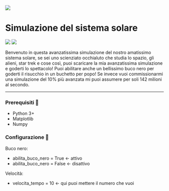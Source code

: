 <img src="https://i.imgur.com/vbr5aDY.png">

# Simulazione del sistema solare

![](https://img.shields.io/badge/Support-Linux-lightgrey) ![](https://img.shields.io/badge/Python->3.0-green)

Benvenuto in questa avanzatissima simulazione del nostro amatissimo sistema solare, se sei uno scienziato occhialuto che studia lo spazio, gli alieni, star trek e cose così, puoi scaricare la mia avanzatissima simulazione e goderti lo spettacolo! Puoi abilitare anche un bellissimo buco nero per goderti il risucchio in un buchetto per popo!
Se invece vuoi commissionarmi una simulazione del 10% più avanzata mi puoi assumere per soli 142 milioni al secondo.

---

### Prerequisiti 🔧

- Python 3+
- Matplotlib
- Numpy

### Configurazione 🔧
Buco nero: 
- abilita_buco_nero = True <- attivo
- abilita_buco_nero = False  <- disattivo

Velocità:
- velocita_tempo = 10 <- qui puoi mettere il numero che vuoi
